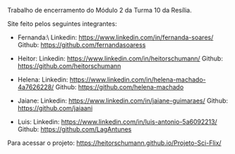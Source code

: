 Trabalho de encerramento do Módulo 2 da Turma 10 da Resília.

Site feito pelos seguintes integrantes:
- Fernanda:\ 
    Linkedin: https://www.linkedin.com/in/fernanda-soares/ 
    Github: https://github.com/fernandasoaress

- Heitor: 
    Linkedin: https://www.linkedin.com/in/heitorschumann/ 
    Github: https://github.com/heitorschumann

- Helena: 
    Linkedin: https://www.linkedin.com/in/helena-machado-4a7626228/ 
    Github: https://github.com/helena-machado

- Jaiane: 
    Linkedin: https://www.linkedin.com/in/jaiane-guimaraes/ 
    Github: https://github.com/jaiaani
    
- Luis: 
    Linkedin: https://www.linkedin.com/in/luis-antonio-5a6092213/ 
    Github: https://github.com/LagAntunes

Para acessar o projeto: https://heitorschumann.github.io/Projeto-Sci-Flix/

